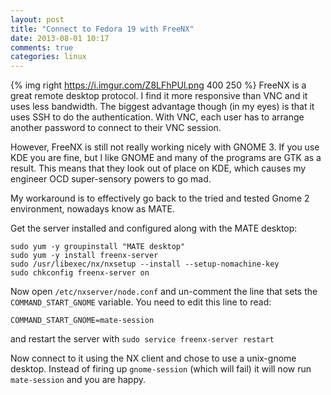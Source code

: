 ```yaml
---
layout: post
title: "Connect to Fedora 19 with FreeNX"
date: 2013-08-01 10:17
comments: true
categories: linux
---
```

{% img right https://i.imgur.com/Z8LFhPUl.png 400 250 %} FreeNX is a great remote desktop protocol. I find it more responsive than VNC and it uses less bandwidth. The biggest advantage though (in my eyes) is that it uses SSH to do the authentication. With VNC, each user has to arrange another password to connect to their VNC session.
<!-- more -->

However, FreeNX is still not really working nicely with GNOME 3. If you use KDE you are fine, but I like GNOME and many of the programs are GTK as a result. This means that they look out of place on KDE, which causes my engineer OCD super-sensory powers to go mad.

My workaround is to effectively go back to the tried and tested Gnome 2 environment, nowadays know as MATE.

Get the server installed and configured along with the MATE desktop:

```
sudo yum -y groupinstall "MATE desktop"
sudo yum -y install freenx-server
sudo /usr/libexec/nx/nxsetup --install --setup-nomachine-key
sudo chkconfig freenx-server on
```

Now open `/etc/nxserver/node.conf` and un-comment the line that sets the `COMMAND_START_GNOME` variable. You need to edit this line to read:

```
COMMAND_START_GNOME=mate-session
```

and restart the server with `sudo service freenx-server restart`

Now connect to it using the NX client and chose to use a unix-gnome desktop. Instead of firing up `gnome-session` (which will fail) it will now run `mate-session` and you are happy. 
